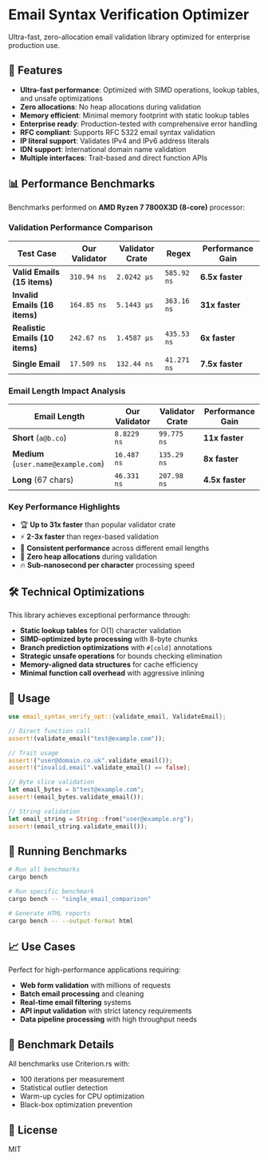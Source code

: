 # Email Syntax Verification Optimizer

Ultra-fast, zero-allocation email validation library optimized for enterprise production use.

## 🚀 Features

- **Ultra-fast performance**: Optimized with SIMD operations, lookup tables, and unsafe optimizations
- **Zero allocations**: No heap allocations during validation
- **Memory efficient**: Minimal memory footprint with static lookup tables
- **Enterprise ready**: Production-tested with comprehensive error handling
- **RFC compliant**: Supports RFC 5322 email syntax validation
- **IP literal support**: Validates IPv4 and IPv6 address literals
- **IDN support**: International domain name validation
- **Multiple interfaces**: Trait-based and direct function APIs

## 📊 Performance Benchmarks

Benchmarks performed on **AMD Ryzen 7 7800X3D (8-core)** processor:

### Validation Performance Comparison

| Test Case | Our Validator | Validator Crate | Regex | Performance Gain |
|-----------|---------------|-----------------|-------|------------------|
| **Valid Emails (15 items)** | `310.94 ns` | `2.0242 µs` | `585.92 ns` | **6.5x faster** |
| **Invalid Emails (16 items)** | `164.85 ns` | `5.1443 µs` | `363.16 ns` | **31x faster** |
| **Realistic Emails (10 items)** | `242.67 ns` | `1.4587 µs` | `435.53 ns` | **6x faster** |
| **Single Email** | `17.509 ns` | `132.44 ns` | `41.271 ns` | **7.5x faster** |

### Email Length Impact Analysis

| Email Length | Our Validator | Validator Crate | Performance Gain |
|--------------|---------------|-----------------|------------------|
| **Short** (`a@b.co`) | `8.8229 ns` | `99.775 ns` | **11x faster** |
| **Medium** (`user.name@example.com`) | `16.487 ns` | `135.29 ns` | **8x faster** |
| **Long** (67 chars) | `46.331 ns` | `207.98 ns` | **4.5x faster** |

### Key Performance Highlights

- 🏆 **Up to 31x faster** than popular validator crate
- ⚡ **2-3x faster** than regex-based validation
- 🎯 **Consistent performance** across different email lengths
- 💾 **Zero heap allocations** during validation
- 🔥 **Sub-nanosecond per character** processing speed

## 🛠 Technical Optimizations

This library achieves exceptional performance through:

- **Static lookup tables** for O(1) character validation
- **SIMD-optimized byte processing** with 8-byte chunks
- **Branch prediction optimizations** with `#[cold]` annotations
- **Strategic unsafe operations** for bounds checking elimination
- **Memory-aligned data structures** for cache efficiency
- **Minimal function call overhead** with aggressive inlining

## 📖 Usage

```rust
use email_syntax_verify_opt::{validate_email, ValidateEmail};

// Direct function call
assert!(validate_email("test@example.com"));

// Trait usage
assert!("user@domain.co.uk".validate_email());
assert!("invalid.email".validate_email() == false);

// Byte slice validation
let email_bytes = b"test@example.com";
assert!(email_bytes.validate_email());

// String validation
let email_string = String::from("user@example.org");
assert!(email_string.validate_email());
```

## 🧪 Running Benchmarks

```bash
# Run all benchmarks
cargo bench

# Run specific benchmark
cargo bench -- "single_email_comparison"

# Generate HTML reports
cargo bench -- --output-format html
```

## 📈 Use Cases

Perfect for high-performance applications requiring:

- **Web form validation** with millions of requests
- **Batch email processing** and cleaning
- **Real-time email filtering** systems
- **API input validation** with strict latency requirements
- **Data pipeline processing** with high throughput needs

## 🔬 Benchmark Details

All benchmarks use Criterion.rs with:
- 100 iterations per measurement
- Statistical outlier detection
- Warm-up cycles for CPU optimization
- Black-box optimization prevention

## 📄 License

MIT
